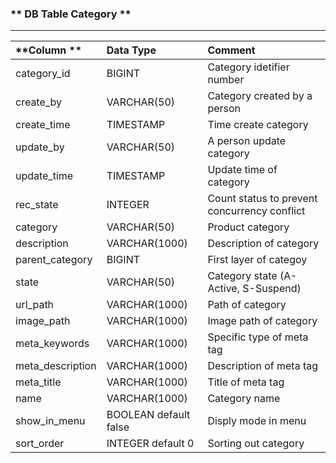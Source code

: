 ### ** DB Table Category **

---

| **Column ** | **Data Type** | **Comment** |
| :--- | :--- | :--- |
| category\_id | BIGINT | Category idetifier number |
| create\_by | VARCHAR\(50\) | Category created by a person |
| create\_time | TIMESTAMP | Time create category |
| update\_by | VARCHAR\(50\) | A person update category |
| update\_time | TIMESTAMP | Update time of category |
| rec\_state | INTEGER | Count status to prevent concurrency conflict |
| category | VARCHAR\(50\) | Product category |
| description | VARCHAR\(1000\) | Description of category |
| parent\_category | BIGINT | First layer of categoy |
| state | VARCHAR\(50\) | Category state \(A-Active, S-Suspend\) |
| url\_path | VARCHAR\(1000\) | Path of category |
| image\_path | VARCHAR\(1000\) | Image path of category |
| meta\_keywords | VARCHAR\(1000\) | Specific type of meta tag |
| meta\_description | VARCHAR\(1000\) | Description of meta tag |
| meta\_title | VARCHAR\(1000\) | Title of meta tag |
| name | VARCHAR\(1000\) | Category name |
| show\_in\_menu | BOOLEAN default false | Disply mode in menu |
| sort\_order | INTEGER default 0 | Sorting out category |



